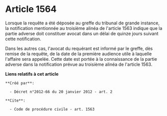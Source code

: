 # Article 1564

Lorsque la requête a été déposée au greffe du tribunal de grande instance, la notification mentionnée au troisième alinéa de
l'article 1563 indique que la partie adverse doit constituer avocat dans un délai de quinze jours suivant cette
notification. 

Dans les autres cas, l'avocat du requérant est informé par le greffe, dès remise de la requête, de la date de la première
audience utile à laquelle l'affaire sera appelée. Cette date est portée à la connaissance de la partie adverse dans la
notification prévue au troisième alinéa de l'article 1563.

**Liens relatifs à cet article**

	**Créé par**:

	  - Décret n°2012-66 du 20 janvier 2012 - art. 2

	**Cite**:

	  - Code de procédure civile - art. 1563
